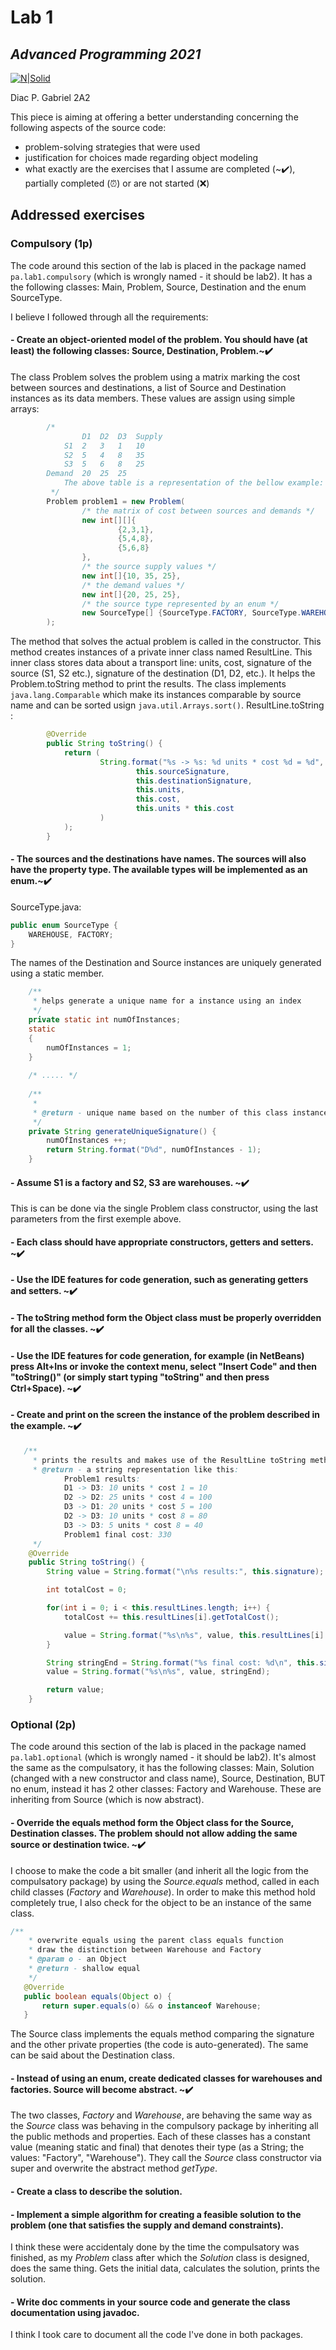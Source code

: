 # Lab 1
## _Advanced Programming 2021_
[![N|Solid](https://plati-taxe.uaic.ro/img/logo-retina1.png)](https://www.info.uaic.ro/)

Diac P. Gabriel
2A2

This piece is aiming at offering a better understanding concerning the following aspects of the source code:

- problem-solving strategies that were used
- justification for choices made regarding object modeling 
- what exactly are the exercises that I assume are completed (~✔️), partially completed (⏰) or are not started (❌)

## Addressed exercises 
### Compulsory (1p) 
The code around this section of the lab is placed in the package named `pa.lab1.compulsory` (which is wrongly named - it should be lab2). It has a the following classes: Main, Problem, Source, Destination and the enum SourceType. 

I believe I followed through all the requirements:

 #### - Create an object-oriented model of the problem. You should have (at least) the following classes: Source, Destination, Problem.~✔️
 The class Problem solves the problem using a matrix marking the cost between sources and destinations, a list of Source and Destination instances as its data members. These values are assign using simple arrays:
```java
        /*
            	D1	D2	D3	Supply
            S1	2	3	1	10
            S2	5	4	8	35
            S3	5	6	8	25
        Demand	20	25	25
            The above table is a representation of the bellow example:
         */
        Problem problem1 = new Problem(
                /* the matrix of cost between sources and demands */
                new int[][]{
                        {2,3,1},
                        {5,4,8},
                        {5,6,8}
                },
                /* the source supply values */
                new int[]{10, 35, 25},
                /* the demand values */
                new int[]{20, 25, 25},
                /* the source type represented by an enum */
                new SourceType[] {SourceType.FACTORY, SourceType.WAREHOUSE, SourceType.WAREHOUSE}
        );
```
   The method that solves the actual problem is called in the constructor. This method creates instances of a private inner class named ResultLine. This inner class stores data about a transport line: units, cost, signature of the source (S1, S2 etc.), signature of the destination (D1, D2, etc.). It helps the Problem.toString method to print the results. The class implements `java.lang.Comparable` which make its instances comparable by source name and can be sorted usign `java.util.Arrays.sort()`. ResultLine.toString :
```java
        @Override
        public String toString() {
            return (
                    String.format("%s -> %s: %d units * cost %d = %d",
                            this.sourceSignature,
                            this.destinationSignature,
                            this.units,
                            this.cost,
                            this.units * this.cost
                    )
            );
        }
```

 #### - The sources and the destinations have names. The sources will also have the property type. The available types will be implemented as an enum.~✔️
  
 SourceType.java:
```java
public enum SourceType {
    WAREHOUSE, FACTORY;
}
```
 The names of the Destination and Source instances are uniquely generated using a static member.
```java
    /**
     * helps generate a unique name for a instance using an index
     */
    private static int numOfInstances;
    static
    {
        numOfInstances = 1;
    }
    
    /* ..... */
    
    /**
     *
     * @return - unique name based on the number of this class instances
     */
    private String generateUniqueSignature() {
        numOfInstances ++;
        return String.format("D%d", numOfInstances - 1);
    }
```

#### - Assume S1 is a factory and S2, S3 are warehouses. ~✔️

 This is can be done via the single Problem class constructor, using the last parameters from the first exemple above.
 
 
#### - Each class should have appropriate constructors, getters and setters. ~✔️
#### - Use the IDE features for code generation, such as generating getters and setters. ~✔️
#### - The toString method form the Object class must be properly overridden for all the classes. ~✔️
#### - Use the IDE features for code generation, for example (in NetBeans) press Alt+Ins or invoke the context menu, select "Insert Code" and then "toString()" (or simply start typing "toString" and then press Ctrl+Space). ~✔️
#### - Create and print on the screen the instance of the problem described in the example. ~✔️

```java
   /**
     * prints the results and makes use of the ResultLine toString method as well and it's unit and cost members to display the cost
     * @return - a string representation like this:
            Problem1 results:
            D1 -> D3: 10 units * cost 1 = 10
            D2 -> D2: 25 units * cost 4 = 100
            D3 -> D1: 20 units * cost 5 = 100
            D2 -> D3: 10 units * cost 8 = 80
            D3 -> D3: 5 units * cost 8 = 40
            Problem1 final cost: 330
     */
    @Override
    public String toString() {
        String value = String.format("\n%s results:", this.signature);

        int totalCost = 0;

        for(int i = 0; i < this.resultLines.length; i++) {
            totalCost += this.resultLines[i].getTotalCost();

            value = String.format("%s\n%s", value, this.resultLines[i].toString());
        }

        String stringEnd = String.format("%s final cost: %d\n", this.signature, totalCost);
        value = String.format("%s\n%s", value, stringEnd);

        return value;
    }
```

### Optional (2p) 
The code around this section of the lab is placed in the package named `pa.lab1.optional` (which is wrongly named - it should be lab2). It's almost the same as the compulsatory, it has the following classes: Main, Solution (changed with a new constructor and class name), Source, Destination, BUT no enum, instead it has 2 other classes: Factory and Warehouse. These are inheriting from Source (which is now abstract).

#### - Override the equals method form the Object class for the Source, Destination classes. The problem should not allow adding the same source or destination twice. ~✔️
 I choose to make the code a bit smaller (and inherit all the logic from the compulsatory package) by using the *Source.equals* method, called in each child classes (*Factory* and *Warehouse*). In order to make this method hold completely true, I also check for the object to be an instance of the same class.
 ```java
/**
     * overwrite equals using the parent class equals function
     * draw the distinction between Warehouse and Factory
     * @param o - an Object
     * @return - shallow equal
     */
    @Override
    public boolean equals(Object o) {
        return super.equals(o) && o instanceof Warehouse;
    }
```
 The Source class implements the equals method comparing the signature and the other private properties (the code is auto-generated). The same can be said about the Destination class.
 
 #### -  Instead of using an enum, create dedicated classes for warehouses and factories. Source will become abstract. ~✔️
 The two classes, *Factory* and *Warehouse*, are behaving the same way as the *Source* class was behaving in the compulsory package by inheriting all the public methods and properties. Each of these classes has a constant value (meaning static and final) that denotes their type (as a String; the values: "Factory", "Warehouse"). They call the *Source* class constructor via super and overwrite the abstract method *getType*. 
 
 #### - Create a class to describe the solution.
 #### - Implement a simple algorithm for creating a feasible solution to the problem (one that satisfies the supply and demand constraints).
 I think these were accidentaly done by the time the compulsatory was finished, as my *Problem* class after which the *Solution* class is designed, does the same thing. Gets the initial data, calculates the solution, prints the solution.
 
 #### -  Write doc comments in your source code and generate the class documentation using javadoc.
 I think I took care to document all the code I've done in both packages.

